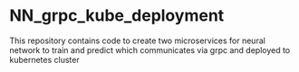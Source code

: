 # NN_grpc_kube_deployment
This repository contains code to create two microservices for neural network to train and predict which communicates via grpc and deployed to kubernetes cluster
